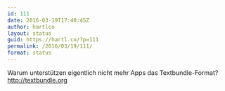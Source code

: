 ```yaml
---
id: 111
date: 2016-03-19T17:40:45Z
author: hartlco
layout: status
guid: https://hartl.co/?p=111
permalink: /2016/03/19/111/
format: status
---
```

Warum unterstützen eigentlich nicht mehr Apps das Textbundle-Format? <http://textbundle.org>
